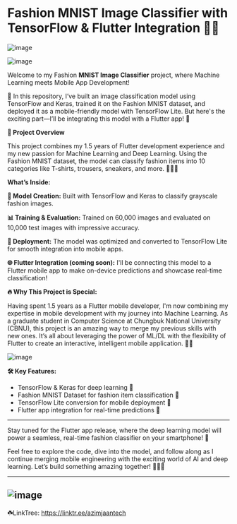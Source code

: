 # Fashion MNIST Image Classifier with TensorFlow & Flutter Integration 👗📱
 
![image](https://github.com/user-attachments/assets/86f52353-75db-452e-a6ae-27f0c1d3500e)

 ![image](https://github.com/user-attachments/assets/d60a5488-8612-45fd-a05c-eb396187eab1)

Welcome to my Fashion **MNIST Image Classifier** project, where Machine Learning meets Mobile App Development! 

🌟 In this repository, I’ve built an image classification model using TensorFlow and Keras, trained it on the Fashion MNIST dataset, and deployed it as a mobile-friendly model with TensorFlow Lite. But here's the exciting part—I’ll be integrating this model with a Flutter app! 🎉

**🚀 Project Overview**

This project combines my 1.5 years of Flutter development experience and my new passion for Machine Learning and Deep Learning. Using the Fashion MNIST dataset, the model can classify fashion items into 10 categories like T-shirts, trousers, sneakers, and more. 👕👖👟

**What’s Inside:**

**🧠 Model Creation:** Built with TensorFlow and Keras to classify grayscale fashion images.

**📊 Training & Evaluation:** Trained on 60,000 images and evaluated on 10,000 test images with impressive accuracy.

**🔧 Deployment:** The model was optimized and converted to TensorFlow Lite for smooth integration into mobile apps.

**🌐 Flutter Integration (coming soon):** I'll be connecting this model to a Flutter mobile app to make on-device predictions and showcase real-time classification!

**🔥 Why This Project is Special:**

Having spent 1.5 years as a Flutter mobile developer, I'm now combining my expertise in mobile development with my journey into Machine Learning. As a graduate student in Computer Science at Chungbuk National University (CBNU), this project is an amazing way to merge my previous skills with new ones. It’s all about leveraging the power of ML/DL with the flexibility of Flutter to create an interactive, intelligent mobile application. 📲✨

![image](https://github.com/user-attachments/assets/0215c7d1-c606-4151-8893-95b3938afd40)


**🛠️ Key Features:**

- TensorFlow & Keras for deep learning 🧠
- Fashion MNIST Dataset for fashion item classification 🧵
- TensorFlow Lite conversion for mobile deployment 📱
- Flutter app integration for real-time predictions 🎯

-----------------------------

Stay tuned for the Flutter app release, where the deep learning model will power a seamless, real-time fashion classifier on your smartphone! 🚀

Feel free to explore the code, dive into the model, and follow along as I continue merging mobile engineering with the exciting world of AI and deep learning. Let’s build something amazing together! 👨‍💻💡


--------
![image](https://github.com/user-attachments/assets/610623a2-4266-424a-9353-7426334fe18f)
--------
☘️LinkTree: https://linktr.ee/azimjaantech
